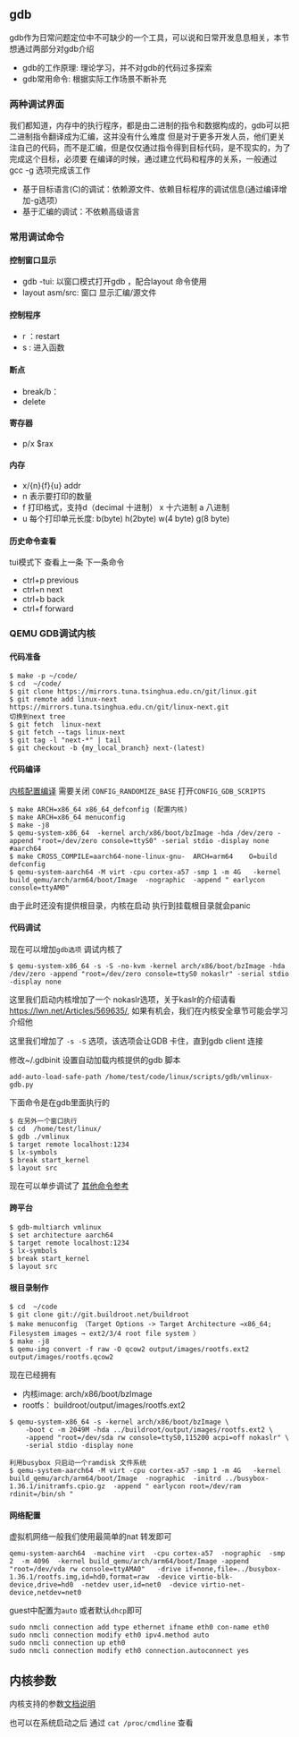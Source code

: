 ## gdb

gdb作为日常问题定位中不可缺少的一个工具，可以说和日常开发息息相关，本节想通过两部分对gdb介绍

- gdb的工作原理: 理论学习，并不对gdb的代码过多探索
- gdb常用命令: 根据实际工作场景不断补充

### 两种调试界面

我们都知道，内存中的执行程序，都是由二进制的指令和数据构成的，gdb可以把二进制指令翻译成为汇编，这并没有什么难度
但是对于更多开发人员，他们更关注自己的代码，而不是汇编，但是仅仅通过指令得到目标代码，是不现实的，为了完成这个目标，必须要
在编译的时候，通过建立代码和程序的关系，一般通过gcc -g 选项完成该工作

- 基于目标语言(C)的调试：依赖源文件、依赖目标程序的调试信息(通过编译增加-g选项）
- 基于汇编的调试：不依赖高级语言

### 常用调试命令

#### 控制窗口显示

- gdb  -tui: 以窗口模式打开gdb ，配合layout 命令使用
- layout asm/src: 窗口 显示汇编/源文件

#### 控制程序

- r ：restart 
- s : 进入函数

#### 断点

- break/b： 
- delete

#### 寄存器

- p/x $rax

#### 内存

- x/{n}{f}{u} addr 
- n 表示要打印的数量
- f 打印格式，支持d（decimal 十进制） x 十六进制  a 八进制
- u 每个打印单元长度: b(byte) h(2byte) w(4 byte) g(8 byte)

#### 历史命令查看

tui模式下 查看上一条 下一条命令

- ctrl+p previous
- ctrl+n next
- ctrl+b back
- ctrl+f forward

### QEMU GDB调试内核

#### 代码准备

```
$ make -p ~/code/
$ cd  ~/code/
$ git clone https://mirrors.tuna.tsinghua.edu.cn/git/linux.git
$ git remote add linux-next https://mirrors.tuna.tsinghua.edu.cn/git/linux-next.git
切换到next tree
$ git fetch  linux-next 
$ git fetch --tags linux-next
$ git tag -l "next-*" | tail
$ git checkout -b {my_local_branch} next-(latest)
```

#### 代码编译

[内核配置编译](https://www.kernel.org/doc/html/next/dev-tools/gdb-kernel-debugging.html)  需要关闭 `CONFIG_RANDOMIZE_BASE` 打开`CONFIG_GDB_SCRIPTS` 

```
$ make ARCH=x86_64 x86_64_defconfig (配置内核)
$ make ARCH=x86_64 menuconfig 
$ make -j8
$ qemu-system-x86_64  -kernel arch/x86/boot/bzImage -hda /dev/zero -append "root=/dev/zero console=ttyS0" -serial stdio -display none
#aarch64
$ make CROSS_COMPILE=aarch64-none-linux-gnu-  ARCH=arm64    O=build   defconfig
$ qemu-system-aarch64 -M virt -cpu cortex-a57 -smp 1 -m 4G   -kernel build_qemu/arch/arm64/boot/Image  -nographic  -append " earlycon console=ttyAM0"
```

由于此时还没有提供根目录，内核在启动 执行到挂载根目录就会panic 

#### 代码调试

现在可以增加`gdb选项` 调试内核了

```
$ qemu-system-x86_64 -s -S -no-kvm -kernel arch/x86/boot/bzImage -hda /dev/zero -append "root=/dev/zero console=ttyS0 nokaslr" -serial stdio -display none
```

这里我们启动内核增加了一个 nokaslr选项，关于kaslr的介绍请看 https://lwn.net/Articles/569635/, 如果有机会，我们在内核安全章节可能会学习介绍他

这里我们增加了 `-s -S` 选项，该选项会让GDB 卡住，直到gdb client 连接

修改~/.gdbinit 设置自动加载内核提供的gdb 脚本

```
add-auto-load-safe-path /home/test/code/linux/scripts/gdb/vmlinux-gdb.py
```

下面命令是在gdb里面执行的

```
$ 在另外一个窗口执行
$ cd  /home/test/linux/
$ gdb ./vmlinux
$ target remote localhost:1234
$ lx-symbols
$ break start_kernel 
$ layout src
```

现在可以单步调试了 [其他命令参考](https://www.kernel.org/doc/html/next/dev-tools/gdb-kernel-debugging.html)

#### 跨平台

```
$ gdb-multiarch vmlinux   
$ set architecture aarch64
$ target remote localhost:1234
$ lx-symbols
$ break start_kernel
$ layout src
```

#### 根目录制作

```
$ cd  ~/code
$ git clone git://git.buildroot.net/buildroot
$ make menuconfig （Target Options -> Target Architecture →x86_64; Filesystem images → ext2/3/4 root file system ）
$ make -j8
$ qemu-img convert -f raw -O qcow2 output/images/rootfs.ext2 output/images/rootfs.qcow2
```

现在已经拥有

- 内核image: arch/x86/boot/bzImage
- rootfs： buildroot/output/images/rootfs.ext2

```
$ qemu-system-x86_64 -s -kernel arch/x86/boot/bzImage \
    -boot c -m 2049M -hda ../buildroot/output/images/rootfs.ext2 \
    -append "root=/dev/sda rw console=ttyS0,115200 acpi=off nokaslr" \
    -serial stdio -display none

利用busybox 只启动一个ramdisk 文件系统 
$ qemu-system-aarch64 -M virt -cpu cortex-a57 -smp 1 -m 4G   -kernel build_qemu/arch/arm64/boot/Image  -nographic  -initrd ../busybox-1.36.1/initramfs.cpio.gz  -append " earlycon root=/dev/ram rdinit=/bin/sh "
```

#### 网络配置

虚拟机网络一般我们使用最简单的nat 转发即可

```shell
qemu-system-aarch64  -machine virt  -cpu cortex-a57  -nographic  -smp 2  -m 4096  -kernel build_qemu/arch/arm64/boot/Image -append "root=/dev/vda rw console=ttyAMA0"   -drive if=none,file=../busybox-1.36.1/rootfs.img,id=hd0,format=raw  -device virtio-blk-device,drive=hd0  -netdev user,id=net0  -device virtio-net-device,netdev=net0    
```

guest中配置为`auto` 或者默认`dhcp`即可

```shell
sudo nmcli connection add type ethernet ifname eth0 con-name eth0
sudo nmcli connection modify eth0 ipv4.method auto
sudo nmcli connection up eth0
sudo nmcli connection modify eth0 connection.autoconnect yes
```

## 内核参数

内核支持的参数[文档说明](https://www.kernel.org/doc/html/v4.14/admin-guide/kernel-parameters.html)

也可以在系统启动之后 通过 `cat /proc/cmdline` 查看
